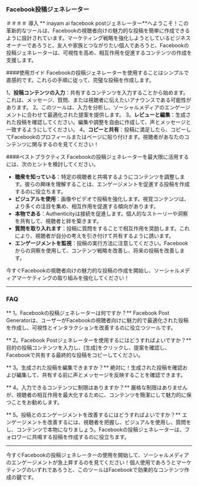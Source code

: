 ### Facebook投稿ジェネレーター

＃＃＃＃ 導入
** inayam ai facebook postジェネレーター**へようこそ！この革新的なツールは、Facebookの視聴者向けの魅力的な投稿を簡単に作成できるように設計されています。マーケティング戦略を強化しようとしているビジネスオーナーであろうと、友人や家族とつながりたい個人であろうと、Facebookの投稿ジェネレーターは、可視性を高め、相互作用を促進するコンテンツの作成を支援します。

####使用ガイド
Facebookの投稿ジェネレーターを使用することはシンプルで直感的です。これらの手順に従って、完璧な投稿を作成します。

1。**投稿コンテンツの入力**：共有するコンテンツを入力することから始めます。これは、メッセージ、質問、または視聴者に伝えたいアナウンスである可能性があります。
2。このツールは、入力を分析し、ソーシャルメディアのエンゲージメントに合わせて最適化された提案を提供します。
3。**レビューと編集**：生成された投稿を確認してください。編集や調整を自由に作成して、声とメッセージと一致するようにしてください。
4。**コピーと共有**：投稿に満足したら、コピーしてFacebookのプロフィールまたはページに貼り付けます。視聴者があなたのコンテンツに関与するのを見てください！

####ベストプラクティス
Facebookの投稿ジェネレーターを最大限に活用するには、次のヒントを検討してください。

-  **聴衆を知っている**：特定の視聴者と共鳴するようにコンテンツを調整します。彼らの興味を理解することは、エンゲージメントを促進する投稿を作成するのに役立ちます。
-  **ビジュアルを使用**：画像やビデオで投稿を強化します。視覚コンテンツは、より多くの注目を集め、相互作用を促進する傾向があります。
-  **本物である**：Authenticityは接続を促進します。個人的なストーリーや洞察を共有して、視聴者と絆を築きます。
-  **質問を取り入れます**：投稿に質問をすることで相互作用を奨励します。これにより、視聴者が自分の考えを引き付けて共有するように誘います。
-  **エンゲージメントを監視**：投稿の実行方法に注意してください。Facebookからの洞察を使用して、コンテンツ戦略を改善し、将来の投稿を改善します。

今すぐFacebookの視聴者向けの魅力的な投稿の作成を開始し、ソーシャルメディアマーケティングの取り組みを強化してください！

---

### FAQ

** 1。Facebookの投稿ジェネレーターは何ですか？**
Facebook Post Generatorは、ユーザーがFacebookの視聴者向けに魅力的で最適化された投稿を作成し、可視性とインタラクションを改善するのに役立つツールです。

** 2。Facebook Postジェネレーターを使用するにはどうすればよいですか？**
目的の投稿コンテンツを入力し、[生成]をクリックし、提案を確認し、Facebookで共有する最終的な投稿をコピーしてください。

** 3。生成された投稿を編集できますか？**
絶対に！生成された投稿を確認および編集して、共有する前に声とメッセージを反映することを確認できます。

** 4。入力できるコンテンツに制限はありますか？**
厳格な制限はありませんが、視聴者の相互作用を最大化するために、コンテンツを簡潔にして魅力的に保つことをお勧めします。

** 5。投稿とのエンゲージメントを改善するにはどうすればよいですか？**
エンゲージメントを改善するには、視聴者を把握し、ビジュアルを使用し、質問をし、コンテンツで本物になりましょう。Facebookの投稿ジェネレーターは、フォロワーに共鳴する投稿を作成するのに役立ちます。

---

今すぐFacebookの投稿ジェネレーターの使用を開始して、ソーシャルメディアのエンゲージメントが急上昇するのを見てください！個人使用であろうとマーケティングのいずれであろうと、このツールはFacebookで効果的なコンテンツ作成の鍵です。
